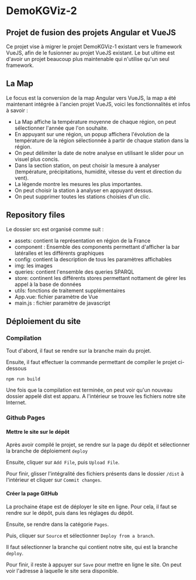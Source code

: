 # DemoKGViz-2

## Projet de fusion des projets Angular et VueJS

Ce projet vise à migrer le projet DemoKGViz-1 existant vers le framework VueJS, afin de le fusionner au projet VueJS existant. Le but ultime est d'avoir un projet beaucoup plus maintenable qui n'utilise qu'un seul framework.

## La Map

Le focus est la conversion de la map Angular vers VueJS, la map a été maintenant intégrée à l'ancien projet VueJS, voici les fonctionnalités et infos à savoir :

- La Map affiche la température moyenne de chaque région, on peut sélectionner l'année que l'on souhaite.
- En appuyant sur une région, un popup affichera l'évolution de la température de la région sélectionnée à partir de chaque station dans la région.
- On peut délimiter la date de notre analyse en utilisant le slider pour un visuel plus concis.
- Dans la section station, on peut choisir la mesure à analyser (température, précipitations, humidité, vitesse du vent et direction du vent).
- La légende montre les mesures les plus importantes.
- On peut choisir la station à analyser en appuyant dessus.
- On peut supprimer toutes les stations choisies d'un clic.

## Repository files

Le dossier src est organisé comme suit :

- assets: contient la représentation en région de la France
- component : Ensemble des components permettant d'afficher la bar latéralles et les différents graphiques
- config: contient la description de tous les paramètres affichables
- img: les images
- queries: contient l'ensemble des queries SPARQL
- store: continent les différents stores permettant nottament de gérer les appel à la base de données
- utils: fonctions de traitement supplémentaires
- App.vue: fichier paramètre de Vue
- main.js : fichier paramètre de javascript

## Déploiement du site

### Compilation

Tout d'abord, il faut se rendre sur la branche main du projet.

Ensuite, il faut effectuer la commande permettant de compiler le projet ci-dessous

```
npm run build
```

Une fois que la compilation est terminée, on peut voir qu'un nouveau dossier appelé dist est apparu. A l'intérieur se trouve les fichiers notre site Internet.

### Github Pages

#### Mettre le site sur le dépôt

Après avoir compilé le projet, se rendre sur la page du dépôt et sélectionner la branche de déploiement `deploy`

Ensuite, cliquer sur `Add File`, puis `Upload File`.

Pour finir, glisser l'intégralité des fichiers présents dans le dossier `/dist` à l'intérieur et cliquer sur `Commit changes`.

#### Créer la page GitHub

La prochaine étape est de déployer le site en ligne. Pour cela, il faut se rendre sur le dépôt, puis dans les réglages du dépôt.

Ensuite, se rendre dans la catégorie `Pages`.

Puis, cliquer sur `Source` et sélectionner `Deploy from a branch`.

Il faut sélectionner la branche qui contient notre site, qui est la branche `deploy`.

Pour finir, il reste à appuyer sur `Save` pour mettre en ligne le site. On peut voir l'adresse à laquelle le site sera disponible.
